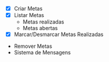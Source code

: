 - [x] Criar Metas
- [x] Listar Metas
    - Metas realizadas
    - Metas abertas
- [x] Marcar/Desmarcar Metas Realizadas
- Remover Metas
- Sistema de Mensagens
